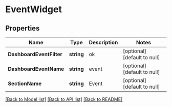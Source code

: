 # EventWidget

## Properties
Name | Type | Description | Notes
------------ | ------------- | ------------- | -------------
**DashboardEventFilter** | **string** | ok | [optional] [default to null]
**DashboardEventName** | **string** | event | [optional] [default to null]
**SectionName** | **string** | Event | [optional] [default to null]

[[Back to Model list]](../README.md#documentation-for-models) [[Back to API list]](../README.md#documentation-for-api-endpoints) [[Back to README]](../README.md)

